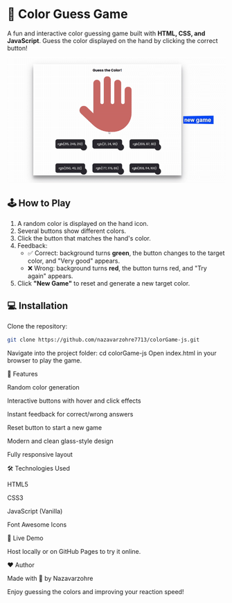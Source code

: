 # 🎨 Color Guess Game

A fun and interactive color guessing game built with **HTML, CSS, and JavaScript**. Guess the color displayed on the hand by clicking the correct button!

![Color Game Preview](img/colorgame.gif) <!-- Replace this with your GIF -->

## 🕹️ How to Play

1. A random color is displayed on the hand icon.  
2. Several buttons show different colors.  
3. Click the button that matches the hand's color.  
4. Feedback:  
   - ✅ Correct: background turns **green**, the button changes to the target color, and "Very good" appears.  
   - ❌ Wrong: background turns **red**, the button turns red, and "Try again" appears.  
5. Click **"New Game"** to reset and generate a new target color.

## 💻 Installation

Clone the repository:

```bash
git clone https://github.com/nazavarzohre7713/colorGame-js.git
```
Navigate into the project folder:
cd colorGame-js
Open index.html in your browser to play the game.

🎨 Features

Random color generation

Interactive buttons with hover and click effects

Instant feedback for correct/wrong answers

Reset button to start a new game

Modern and clean glass-style design

Fully responsive layout

🛠️ Technologies Used

HTML5

CSS3

JavaScript (Vanilla)

Font Awesome Icons

🔗 Live Demo

Host locally or on GitHub Pages to try it online.

❤️ Author

Made with 💜 by Nazavarzohre

Enjoy guessing the colors and improving your reaction speed!
